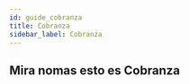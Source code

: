 ```yaml
---
id: guide_cobranza
title: Cobranza
sidebar_label: Cobranza
---
```


## Mira nomas esto es Cobranza

